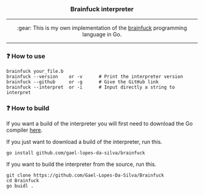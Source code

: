 <h3 align="center">
    Brainfuck interpreter
</h3>

---

<p align="center">
    :gear: This is my own implementation of the <a href="https://en.wikipedia.org/wiki/Brainfuck">brainfuck</a> programming language in Go.
</p>

---

### :question: How to use
~~~console
brainfuck your_file.b
brainfuck --version    or -v      # Print the interpreter version
brainfuck --github     or -g      # Give the GitHub link
brainfuck --interpret  or -i      # Input directly a string to interpret
~~~

### :question: How to build
If you want a build of the interpreter you will first need to download the Go compiler [here](https://go.dev/dl/).

If you just want to download a build of the interpreter, run this.
~~~console
go install github.com/gael-lopes-da-silva/brainfuck
~~~

If you want to build the interpreter from the source, run this.
~~~console
git clone https://github.com/Gael-Lopes-Da-Silva/Brainfuck
cd Brainfuck
go buidl .
~~~

